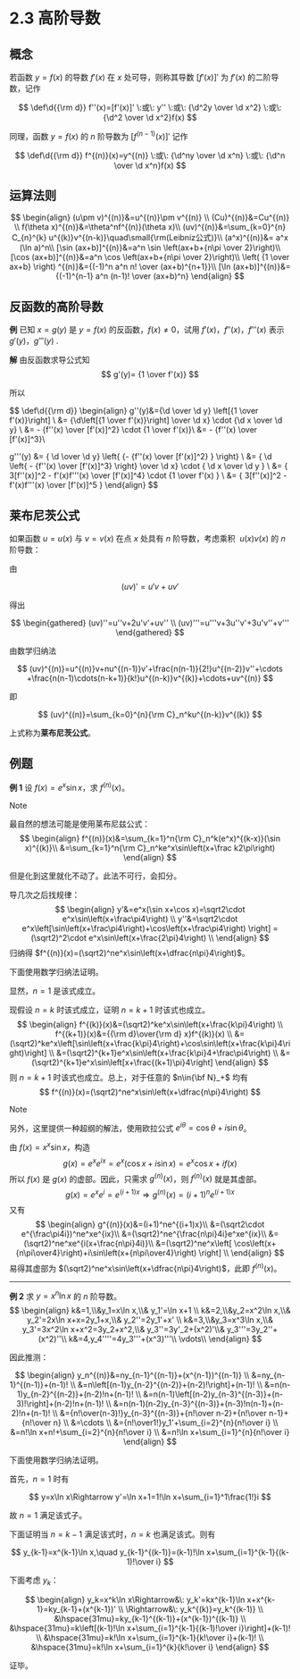 # 2.3 高阶导数

## 概念

若函数 $y=f(x)$ 的导数 $f'(x)$ 在 $x$ 处可导，则称其导数 $[f'(x)]'$ 为 $f'(x)$ 的二阶导数，记作

$$
\def\d{{\rm d}}
f''(x)=[f'(x)]' \:或\: y'' \:或\: {\d^2y \over \d x^2} \:或\: {\d^2 \over \d x^2}f(x)
$$

同理，函数 $y=f(x)$ 的 $n$ 阶导数为 $[f^{(n-1)}(x)]'$ 记作

$$
\def\d{{\rm d}}
f^{(n)}(x)=y^{(n)} \:或\: {\d^ny \over \d x^n} \:或\: {\d^n \over \d x^n}f(x)
$$

## 运算法则

$$
\begin{align}
(u\pm v)^{(n)}&=u^{(n)}\pm v^{(n)} \\
(Cu)^{(n)}&=Cu^{(n)} \\
f(\theta x)^{(n)}&=\theta^nf^{(n)}(\theta x)\\
(uv)^{(n)}&=\sum_{k=0}^{n} C_{n}^{k} u^{(k)}v^{(n-k)}\quad\small{\rm(Leibniz公式)}\\
(a^x)^{(n)}&= a^x (\ln a)^n\\
[\sin (ax+b)]^{(n)}&=a^n \sin \left(ax+b+{n\pi \over 2}\right)\\
[\cos (ax+b)]^{(n)}&=a^n \cos \left(ax+b+{n\pi \over 2}\right)\\
\left( {1 \over ax+b} \right) ^{(n)}&={(-1)^n a^n n! \over (ax+b)^{n+1}}\\
[\ln (ax+b)]^{(n)}&={(-1)^{n-1} a^n (n-1)! \over (ax+b)^n}
\end{align}
$$

## 反函数的高阶导数

**例** 已知 $x=g(y)$ 是 $y=f(x)$ 的反函数，$f(x) \ne 0$，试用 $f'(x)$，$f''(x)$，$f'''(x)$ 表示 $g'(y)$，$g'''(y)$ .

**解** 由反函数求导公式知
$$
g'(y)= {1 \over f'(x)}
$$

所以

$$
\def\d{{\rm d}}
\begin{align}
g''(y)&={\d \over \d y} \left[{1 \over f'(x)}\right] \\
&= {\d\left[{1 \over f'(x)}\right] \over \d x} \cdot {\d x \over \d y} \\
&= - {f''(x) \over [f'(x)]^2} \cdot {1 \over f'(x)}\\
&= - {f''(x) \over [f'(x)]^3}\\

g'''(y) &= { \d \over \d y} \left\{ {- {f''(x) \over [f'(x)]^2} } \right\} \\
&= { \d \left\{ - {f''(x) \over [f'(x)]^3} \right\} \over \d x} \cdot { \d x \over \d y } \\
&= { 3[f''(x)]^2 - f'(x)f'''(x) \over [f'(x)]^4} \cdot {1 \over f'(x) } \\
&= { 3[f''(x)]^2 - f'(x)f'''(x) \over [f'(x)]^5 }
\end{align}
$$

## 莱布尼茨公式

如果函数 $u = u(x)$ 与 $v = v(x)$ 在点 $x$ 处具有 $n$ 阶导数，考虑乘积 $\:u(x)v(x)$ 的 $n$ 阶导数：

由

$$
(uv)'=u'v+uv'
$$

得出

$$
\begin{gathered}
(uv)''=u''v+2u'v'+uv'' \\
(uv)'''=u'''v+3u''v'+3u'v''+v'''
\end{gathered}
$$

由数学归纳法

$$
(uv)^{(n)}=u^{(n)}v+nu^{(n-1)}v'+\frac{n(n-1)}{2!}u^{(n-2)}v''+\cdots +\frac{n(n-1)\cdots(n-k+1)}{k!}u^{(n-k)}v^{(k)}+\cdots+uv^{(n)}
$$

即

$$
(uv)^{(n)}=\sum_{k=0}^{n}{\rm C}_n^ku^{(n-k)}v^{(k)}
$$

上式称为**莱布尼茨公式**。

## 例题

**例 1** 设 $f(x)=e^x\sin x$，求 $f^{(n)}(x)$。

> [!note]
>
> 最自然的想法可能是使用莱布尼兹公式：
> $$
> \begin{align}
> f^{(n)}(x)&=\sum_{k=1}^n{\rm C}_n^k(e^x)^{(k-x)}(\sin x)^{(k)}\\
> &=\sum_{k=1}^n{\rm C}_n^ke^x\sin\left(x+\frac k2\pi\right)
> \end{align}
> $$
>
> 但是化到这里就化不动了。此法不可行，会扣分。

导几次之后找规律：
$$
\begin{align}
y'&=e^x(\sin x+\cos x)=\sqrt2\cdot e^x\sin\left(x+\frac\pi4\right) \\
y''&=\sqrt2\cdot e^x\left[\sin\left(x+\frac\pi4\right)+\cos\left(x+\frac\pi4\right) \right]
=(\sqrt2)^2\cdot e^x\sin\left(x+\frac{2\pi}4\right) \\
\end{align}
$$
归纳得 $f^{(n)}(x)=(\sqrt2)^ne^x\sin\left(x+\dfrac{n\pi}4\right)$。

下面使用数学归纳法证明。

显然，$n=1$ 是该式成立。

现假设 $n=k$ 时该式成立，证明 $n=k+1$ 时该式也成立。
$$
\begin{align}
f^{(k)}(x)&=(\sqrt2)^ke^x\sin\left(x+\frac{k\pi}4\right) \\
f^{(k+1)}(x)&={{\rm d}\over{\rm d} x}f^{(k)}(x) \\
&=(\sqrt2)^ke^x\left[\sin\left(x+\frac{k\pi}4\right)+\cos\sin\left(x+\frac{k\pi}4\right)\right] \\
&=(\sqrt2)^{k+1}e^x\sin\left(x+\frac{k\pi}4+\frac\pi4\right) \\
&=(\sqrt2)^{k+1}e^x\sin\left[x+\frac{(k+1)\pi}4\right]
\end{align}
$$
则 $n=k+1$ 时该式也成立。总上，对于任意的 $n\in{\bf N}_+$ 均有
$$
f^{(n)}(x)=(\sqrt2)^ne^x\sin\left(x+\dfrac{n\pi}4\right)
$$

> [!note]
>
> 另外，这里提供一种超纲的解法，使用欧拉公式 $e^{i\theta}=\cos\theta+i\sin\theta$。
>
> 由 $f(x)=x^x\sin x$，构造
> $$
> g(x)=e^xe^{ix}=e^x(\cos x+i\sin x)=e^x\cos x+if(x)
> $$
> 所以 $f(x)$ 是 $g(x)$ 的虚部。因此，只需求 $g^{(n)}(x)$，则 $f^{(n)}(x)$ 就是其虚部。
> $$
> g(x)=e^xe^{i}=e^{(i+1)x}\Rightarrow g^{(n)}(x)=(i+1)^ne^{(i+1)x}
> $$
> 又有
> $$
> \begin{align}
> g^{(n)}(x)&=(i+1)^ne^{(i+1)x}\\
> &=(\sqrt2\cdot e^{\frac\pi4i})^ne^xe^{ix}\\
> &=(\sqrt2)^ne^{\frac{n\pi}4i}e^xe^{ix}\\
> &=(\sqrt2)^ne^xe^{i(x+\frac{n\pi}4i)}\\
> &=(\sqrt2)^ne^x\left[ \cos\left(x+{n\pi\over4}\right)+i\sin\left(x+{n\pi\over4}\right) \right] \\
> \end{align}
> $$
> 易得其虚部为 $(\sqrt2)^ne^x\sin\left(x+\dfrac{n\pi}4\right)$，此即 $f^{(n)}(x)$。


---

**例 2** 求 $y=x^n\ln x$ 的 $n$ 阶导数。
$$
\begin{align}
k&=1,\\&y_1=x\ln x,\\&
y_1'=\ln x+1 \\
k&=2,\\&y_2=x^2\ln x,\\&
y_2'=2x\ln x+x=2y_1+x,\\&
y_2''=2y_1'+x' \\
k&=3,\\&y_3=x^3\ln x,\\&
y_3'=3x^2\ln x+x^2=3y_2+x^2,\\&
y_3''=3y'_2+(x^2)'\\&
y_3'''=3y_2''+(x^2)''\\
k&=4,y_4''''=4y_3'''+(x^3)'''\\
\vdots\\
\end{align}
$$

因此推测：

$$
\begin{align}
y_n^{(n)}&=ny_{n-1}^{(n-1)}+(x^{n-1})^{(n-1)} \\
&=ny_{n-1}^{(n-1)}+(n-1)! \\
&=n\left[(n-1)y_{n-2}^{(n-2)}+(n-2)!\right]+(n-1)! \\
&=n(n-1)y_{n-2}^{(n-2)}+(n-2)!n+(n-1)! \\
&=n(n-1)\left[(n-2)y_{n-3}^{(n-3)}+(n-3)!\right]+(n-2)!n+(n-1)! \\
&=n(n-1)(n-2)y_{n-3}^{(n-3)}+(n-3)!n(n-1)+(n-2)!n+(n-1)! \\
&={n!\over(n-3)!}y_{n-3}^{(n-3)}+{n!\over n-2}+{n!\over n-1}+{n!\over n} \\
&=\cdots \\
&={n!\over1!}y_1'+\sum_{i=2}^{n}{n!\over i} \\
&=n!\ln x+n!+\sum_{i=2}^{n}{n!\over i} \\
&=n!\ln x+\sum_{i=1}^{n}{n!\over i}
\end{align}
$$

下面使用数学归纳法证明。

首先，$n=1$ 时有

$$
y=x\ln x\Rightarrow y'=\ln x+1=1!\ln x+\sum_{i=1}^1\frac{1!}i
$$

故 $n=1$ 满足该式子。

下面证明当 $n=k-1$ 满足该式时，$n=k$ 也满足该式。则有

$$
y_{k-1}=x^{k-1}\ln x,\quad y_{k-1}^{(k-1)}=(k-1)!\ln x+\sum_{i=1}^{k-1}{(k-1)!\over i}
$$

下面考虑 $y_k$：

$$
\begin{align}
y_k=x^k\ln x\Rightarrow&\:
y_k'=kx^{k-1}\ln x+x^{k-1}=ky_{k-1}+(x^{k-1})' \\
\Rightarrow&\: y_k^{(k)}=y_k^{(k-1)} \\
&\hspace{31mu}=ky_{k-1}^{(k-1)}+(x^{k-1})^{(k-1)} \\
&\hspace{31mu}=k\left[(k-1)!\ln x+\sum_{i=1}^{k-1}{(k-1)!\over i}\right]+(k-1)! \\
&\hspace{31mu}=k!\ln x+\sum_{i=1}^{k-1}{k!\over i}+(k-1)! \\
&\hspace{31mu}=k!\ln x+\sum_{i=1}^{k}{k!\over i}
\end{align}
$$

证毕。
